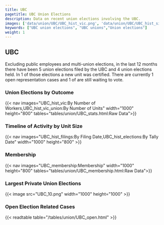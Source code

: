 ```yaml
---
title: UBC
pagetitle: UBC Union Elections
description: Data on recent union elections involving the UBC.
images: ['data/union/UBC/UBC_hist_vic.png', 'data/union/UBC/UBC_hist_size.png', 'data/union/UBC/UBC_10.png']
keywords: ["UBC union elections", "UBC unions","Union elections"]
weight: 1
---
```

##  UBC

Excluding public employees and multi-union elections, in the last 12 months there have been 5 union elections filed by the UBC and 4 union elections held. In 1 of those elections a new unit was certified. There are currently 1 open representation cases and 1 of are still waiting to vote.

### Union Elections by Outcome
{{< nav images="UBC_hist_vic:By Number of Workers,UBC_hist_vic_union:By Number of Units" width="1000" height="800" tables="tables/union/UBC_stats.html:Raw Data">}}

### Timeline of Activity by Unit Size
{{< nav images="UBC_hist_filings:By Filing Date,UBC_hist_elections:By Tally Date" width="1000" height="800" >}}

### Membership
{{< nav images="UBC_membership:Membership" width="1000" height="800" tables="tables/union/UBC_membership.html:Raw Data">}}

### Largest Private Union Elections
{{< image src="UBC_10.png" width="1000" height="1000"  >}}

### Open Election Related Cases
{{< readtable table="/tables/union/UBC_open.html" >}}

